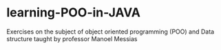 # learning-POO-in-JAVA
Exercises on the subject of object oriented programming (POO) and Data structure taught by professor Manoel Messias
